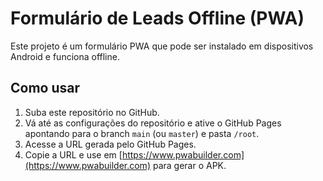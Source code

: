 # Formulário de Leads Offline (PWA)

Este projeto é um formulário PWA que pode ser instalado em dispositivos Android e funciona offline.

## Como usar

1. Suba este repositório no GitHub.
2. Vá até as configurações do repositório e ative o GitHub Pages apontando para o branch `main` (ou `master`) e pasta `/root`.
3. Acesse a URL gerada pelo GitHub Pages.
4. Copie a URL e use em [https://www.pwabuilder.com](https://www.pwabuilder.com) para gerar o APK.

